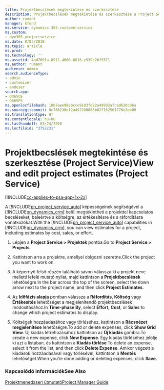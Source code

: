 ```yaml
---
title: Projektbecslések megtekintése és szerkesztése
description: Projektbecslések megtekintése és szerkesztése a Project Service szolgáltatásban
author: rumant
manager: kfend
ms.service: dynamics-365-customerservice
ms.custom:
- dyn365-projectservice
ms.date: 8/03/2018
ms.topic: article
ms.prod: ''
ms.technology: ''
ms.assetid: 4ad7691a-8911-4606-8816-e539c26f5571
ms.author: rumant
audience: Admin
search.audienceType:
- admin
- customizer
- enduser
search.app:
- D365CE
- D365PS
ms.openlocfilehash: 1807aee98ebcce9103fd22a49992afcad620c06a
ms.sourcegitcommit: 8c786230ef2a497280885b827162561776e2eb00
ms.translationtype: HT
ms.contentlocale: hu-HU
ms.lasthandoff: 03/24/2020
ms.locfileid: "3752231"
---
```

# <a name="view-and-edit-project-estimates-project-service"></a><span data-ttu-id="8cea2-103">Projektbecslések megtekintése és szerkesztése (Project Service)</span><span class="sxs-lookup"><span data-stu-id="8cea2-103">View and edit project estimates (Project Service)</span></span>

[!INCLUDE[cc-applies-to-psa-app-1x-2x](../includes/cc-applies-to-psa-app-1x-2x.md)]

<span data-ttu-id="8cea2-104">A [!INCLUDE[pn_project_service_auto](../includes/pn-project-service-auto.md)] képességeinek segítségével a [!INCLUDE[pn_dynamics_crm](../includes/pn-dynamics-crm.md)] belül megtekintheti a projekttel kapcsolatos becsléseket, beleértve a költségre, az értékesítésre és a ráfordításra vonatkozókat.</span><span class="sxs-lookup"><span data-stu-id="8cea2-104">With the [!INCLUDE[pn_project_service_auto](../includes/pn-project-service-auto.md)] capabilities in [!INCLUDE[pn_dynamics_crm](../includes/pn-dynamics-crm.md)], you can view estimates for a project, including estimates by cost, sales, or effort.</span></span>  
  
1.  <span data-ttu-id="8cea2-105">Lépjen a **Project Service > Projektek** pontba.</span><span class="sxs-lookup"><span data-stu-id="8cea2-105">Go to **Project Service > Projects**.</span></span>  
  
2.  <span data-ttu-id="8cea2-106">Kattintson arra a projektre, amellyel dolgozni szeretne.</span><span class="sxs-lookup"><span data-stu-id="8cea2-106">Click the project you want to work on.</span></span>  
  
3.  <span data-ttu-id="8cea2-107">A képernyő felső részén található sávon válassza ki a projekt neve melletti lefelé mutató nyilat, majd kattintson a **Projektbecslések** lehetőségre.</span><span class="sxs-lookup"><span data-stu-id="8cea2-107">In the bar across the top of the screen, select the down arrow next to the project name, and then click **Project Estimates**.</span></span>  
  
4.  <span data-ttu-id="8cea2-108">Az **Időfázis alapja** pontban válassza a **Ráfordítás**, **Költség** vagy **Értékesítés** lehetőséget a megjelenítendő projektbecslések módosításához.</span><span class="sxs-lookup"><span data-stu-id="8cea2-108">In **Time-phase By**, select **Effort**, **Cost**, or **Sales** to change which project estimates to display.</span></span>  
  
5.  <span data-ttu-id="8cea2-109">Költségek hozzáadásához vagy törléséhez, kattintson a **Rácsnézet megjelenítése** lehetőségre.</span><span class="sxs-lookup"><span data-stu-id="8cea2-109">To add or delete expenses, click **Show Grid View**.</span></span> <span data-ttu-id="8cea2-110">Új kiadás létrehozásához kattintson az **Új kiadás** gombra.</span><span class="sxs-lookup"><span data-stu-id="8cea2-110">To create a new expense, click **New Expense**.</span></span> <span data-ttu-id="8cea2-111">Egy kiadás törléséhez jelölje ki azt a listában, és kattintson a **Kiadás törlése**.</span><span class="sxs-lookup"><span data-stu-id="8cea2-111">To delete an expense, select it from the list, and then click **Delete Expense**.</span></span> <span data-ttu-id="8cea2-112">Amikor végzett a kiadások hozzáadásával vagy törlésével, kattintson a **Mentés** lehetőséget.</span><span class="sxs-lookup"><span data-stu-id="8cea2-112">When you’re done adding or deleting expenses, click **Save**.</span></span>  
  
### <a name="see-also"></a><span data-ttu-id="8cea2-113">Kapcsolódó információk</span><span class="sxs-lookup"><span data-stu-id="8cea2-113">See Also</span></span>  
 [<span data-ttu-id="8cea2-114">Projektmenedzseri útmutató</span><span class="sxs-lookup"><span data-stu-id="8cea2-114">Project Manager Guide</span></span>](../project-service/project-manager-guide.md)
